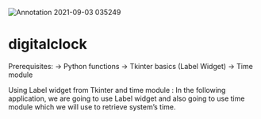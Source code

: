 ![Annotation 2021-09-03 035249](https://user-images.githubusercontent.com/63072170/131924229-b349c664-ad28-446b-a384-faae9bf40a09.png)
# digitalclock

Prerequisites: 
-> Python functions 
-> Tkinter basics (Label Widget) 
-> Time module 

Using Label widget from Tkinter and time module : 
In the following application, we are going to use Label widget and also going to use time module which we will use to retrieve system’s time.
